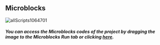 ## Microblocks

![allScripts1064701](https://user-images.githubusercontent.com/112697142/193400574-dfab98a3-d77f-424d-81ae-d7208bab069d.png)


##### You can access the Microblocks codes of the project by dragging the image to the Microblocks Run tab or clicking [here](https://microblocks.fun/run/microblocks.html#scripts=GP%20Scripts%0Adepends%20%27PicoBricks%27%0A%0Ascript%20342%2072%20%7B%0Acomment%20%27PICO%20BT%20Receiver%0A%0AReceives%20L%2C%20R%2C%20F%2C%20B%2C%20S%20from%20AI%20APP.%0A%0AChange%20baud%20rate%20to%20your%20connection%20speed.%0AAdd%20needed%20action%20routines.%27%0A%7D%0A%0Ascript%201126%2083%20%7B%0AwhenCondition%20%28cmd%20%3D%3D%20%27stop%27%29%0Apb_set_motor_speed%201%200%0Apb_set_motor_speed%202%200%0AwaitMillis%201000%0Acmd%20%3D%20%27%27%0A%7D%0A%0Ascript%20801%2098%20%7B%0AwhenCondition%20%28cmd%20%3D%3D%20%27forward%27%29%0Apb_set_motor_speed%201%20100%0Apb_set_motor_speed%202%20100%0AwaitMillis%201000%0Acmd%20%3D%20%27%27%0Apb_set_motor_speed%201%200%0Apb_set_motor_speed%202%200%0A%7D%0A%0Ascript%20341%20195%20%7B%0AwhenStarted%0A%27%5Bserial%3Aopen%5D%27%209600%0Aforever%20%7B%0A%20%20buffer%20%3D%20%28%27%5Bserial%3Aread%5D%27%29%0A%20%20if%20%28%28size%20buffer%29%20%3E%200%29%20%7B%0A%20%20%20%20cmd%20%3D%20%28%27%5Bdata%3Ajoin%5D%27%20%27%27%20%28%27%5Bdata%3AasByteArray%5D%27%20buffer%29%29%0A%20%20%7D%0A%20%20waitMillis%2050%0A%7D%0A%7D%0A%0Ascript%201126%20276%20%7B%0AwhenCondition%20%28cmd%20%3D%3D%20%27backward%27%29%0Apb_set_motor_speed%201%20100%0Apb_set_motor_speed%202%200%0AwaitMillis%201000%0Acmd%20%3D%20%27%27%0Apb_set_motor_speed%201%200%0Apb_set_motor_speed%202%200%0A%7D%0A%0Ascript%20809%20310%20%7B%0AwhenCondition%20%28cmd%20%3D%3D%20%27right%27%29%0Apb_set_motor_speed%201%200%0Apb_set_motor_speed%202%20100%0AwaitMillis%20500%0Acmd%20%3D%20%27%27%0Apb_set_motor_speed%201%200%0Apb_set_motor_speed%202%200%0A%7D%0A%0Ascript%20650%20462%20%7B%0AwhenCondition%20%28cmd%20%3D%3D%20%27left%27%29%0Apb_set_motor_speed%201%20100%0Apb_set_motor_speed%202%200%0AwaitMillis%20500%0Acmd%20%3D%20%27%27%0Apb_set_motor_speed%201%200%0Apb_set_motor_speed%202%200%0A%7D%0A%0A "here").
